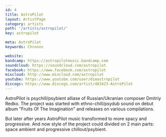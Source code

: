 ```yaml
---
id: 4
title: AstroPilot
layout: ArtistPage
category: artists
path: '/artists/astropilot/'
key: astropilot

meta: AstroPilot
keywords: Chronos

website: 
bandcamp: https://astropilotmusic.bandcamp.com
soundcloud: https://soundcloud.com/astropilot
facebook: https://www.facebook.com/astropilot
mixcloud: http://www.mixcloud.com/astropilot
youtube: https://www.youtube.com/user/dimastropilot
discogs: https://www.discogs.com/artist/483423-AstroPilot
---
```


AstroPilot is psychill/psybient alliase of Russian/Ukranian composer Dmitriy Redko. The project was started with ethno-chill/psydub sound on debut album "Fruits Of The Imagination" and releases on various compilations.

But later after years AstroPilot music transformed to more spacy and progressive. And now style of the project could divided on 2 main parts: space ambient and progressive chillout/psybient.
